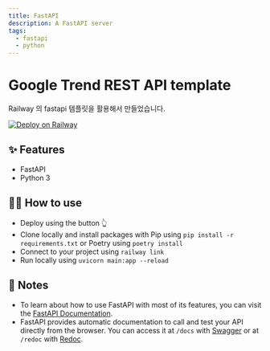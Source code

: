 ```yaml
---
title: FastAPI
description: A FastAPI server
tags:
  - fastapi
  - python
---
```


# Google Trend REST API template

Railway 의 fastapi 템플릿을 활용해서 만들었습니다. 

[![Deploy on Railway](https://railway.app/button.svg)](https://railway.app/new/template/-NvLj4?referralCode=milo)
## ✨ Features

- FastAPI
- Python 3

## 💁‍♀️ How to use

- Deploy using the button 👆
- Clone locally and install packages with Pip using `pip install -r requirements.txt` or Poetry using `poetry install`
- Connect to your project using `railway link`
- Run locally using `uvicorn main:app --reload`

## 📝 Notes

- To learn about how to use FastAPI with most of its features, you can visit the [FastAPI Documentation](https://fastapi.tiangolo.com/tutorial/).
- FastAPI provides automatic documentation to call and test your API directly from the browser. You can access it at `/docs` with [Swagger](https://github.com/swagger-api/swagger-ui) or at `/redoc` with [Redoc](https://github.com/Rebilly/ReDoc).
